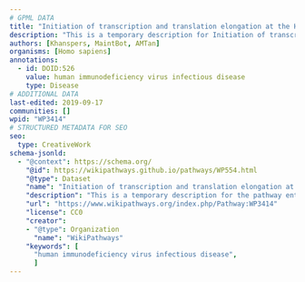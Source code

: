 ```yaml
---
# GPML DATA
title: "Initiation of transcription and translation elongation at the HIV-1 LTR"
description: "This is a temporary description for Initiation of transcription and translation elongation at the HIV-1 LTR"
authors: [Khanspers, MaintBot, AMTan]
organisms: [Homo sapiens]
annotations:
  - id: DOID:526
    value: human immunodeficiency virus infectious disease
    type: Disease
# ADDITIONAL DATA
last-edited: 2019-09-17
communities: []
wpid: "WP3414"
# STRUCTURED METADATA FOR SEO
seo:
  type: CreativeWork
schema-jsonld:
  - "@context": https://schema.org/
    "@id": https://wikipathways.github.io/pathways/WP554.html
    "@type": Dataset
    "name": "Initiation of transcription and translation elongation at the HIV-1 LTR"
    "description": "This is a temporary description for the pathway entitled: Initiation of transcription and translation elongation at the HIV-1 LTR"
    "url": "https://www.wikipathways.org/index.php/Pathway:WP3414"
    "license": CC0
    "creator":
    - "@type": Organization
      "name": "WikiPathways"
    "keywords": [
      "human immunodeficiency virus infectious disease",
      ]
---
```

